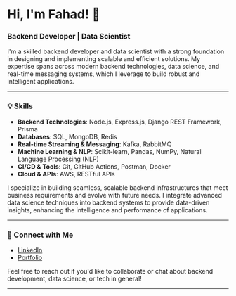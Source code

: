 # Hi, I'm Fahad! 👋

### Backend Developer | Data Scientist

I'm a skilled backend developer and data scientist with a strong foundation in designing and implementing scalable and efficient solutions. My expertise spans across modern backend technologies, data science, and real-time messaging systems, which I leverage to build robust and intelligent applications.

---

### 💡 Skills

- **Backend Technologies**: Node.js, Express.js, Django REST Framework, Prisma
- **Databases**: SQL, MongoDB, Redis
- **Real-time Streaming & Messaging**: Kafka, RabbitMQ
- **Machine Learning & NLP**: Scikit-learn, Pandas, NumPy, Natural Language Processing (NLP)
- **CI/CD & Tools**: Git, GitHub Actions, Postman, Docker
- **Cloud & APIs**: AWS, RESTful APIs

I specialize in building seamless, scalable backend infrastructures that meet business requirements and evolve with future needs. I integrate advanced data science techniques into backend systems to provide data-driven insights, enhancing the intelligence and performance of applications.

---

### 🔗 Connect with Me

- [LinkedIn](https://www.linkedin.com/in/fahadabrarr/)
- [Portfolio](https://fahadabrarr.github.io/portfolio/)

Feel free to reach out if you'd like to collaborate or chat about backend development, data science, or tech in general!

---

